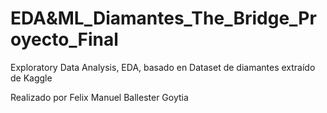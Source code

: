 # EDA&ML_Diamantes_The_Bridge_Proyecto_Final
Exploratory Data Analysis, EDA, basado en Dataset de diamantes extraído de Kaggle

Realizado por Felix Manuel Ballester Goytia

